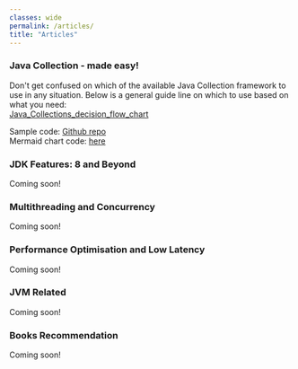 ```yaml
---
classes: wide
permalink: /articles/
title: "Articles"
---
```

### Java Collection - made easy!
Don't get confused on which of the available Java Collection framework to use in any situation. Below is a general guide line on which to use based on what you need:  
[Java_Collections_decision_flow_chart](../assets/articles/java_collections_mermaidchart.png)  

Sample code: [Github repo](*)  
Mermaid chart code: [here](./java-collections-mermaid-chart.md)  

### JDK Features: 8 and Beyond  
Coming soon!  

### Multithreading and Concurrency 
Coming soon!  

### Performance Optimisation and Low Latency  
Coming soon!  

### JVM Related  
Coming soon!  

### Books Recommendation  
Coming soon!
